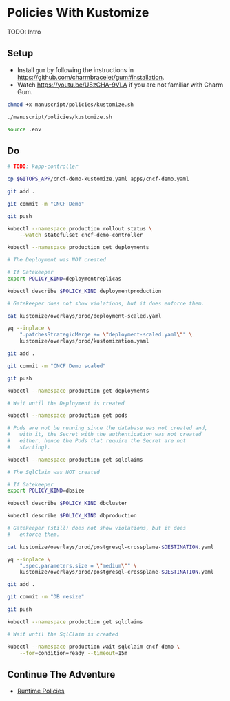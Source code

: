 # Policies With Kustomize

TODO: Intro

## Setup

* Install `gum` by following the instructions in https://github.com/charmbracelet/gum#installation.
* Watch https://youtu.be/U8zCHA-9VLA if you are not familiar with Charm Gum.

```bash
chmod +x manuscript/policies/kustomize.sh

./manuscript/policies/kustomize.sh

source .env
```

## Do

```bash
# TODO: kapp-controller

cp $GITOPS_APP/cncf-demo-kustomize.yaml apps/cncf-demo.yaml

git add .

git commit -m "CNCF Demo"

git push

kubectl --namespace production rollout status \
    --watch statefulset cncf-demo-controller

kubectl --namespace production get deployments

# The Deployment was NOT created

# If Gatekeeper
export POLICY_KIND=deploymentreplicas

kubectl describe $POLICY_KIND deploymentproduction

# Gatekeeper does not show violations, but it does enforce them.

cat kustomize/overlays/prod/deployment-scaled.yaml

yq --inplace \
    ".patchesStrategicMerge += \"deployment-scaled.yaml\"" \
    kustomize/overlays/prod/kustomization.yaml

git add .

git commit -m "CNCF Demo scaled"

git push

kubectl --namespace production get deployments

# Wait until the Deployment is created

kubectl --namespace production get pods

# Pods are not be running since the database was not created and,
#   with it, the Secret with the authentication was not created
#   either, hence the Pods that require the Secret are not
#   starting).

kubectl --namespace production get sqlclaims

# The SqlClaim was NOT created

# If Gatekeeper
export POLICY_KIND=dbsize

kubectl describe $POLICY_KIND dbcluster

kubectl describe $POLICY_KIND dbproduction

# Gatekeeper (still) does not show violations, but it does
#   enforce them.

cat kustomize/overlays/prod/postgresql-crossplane-$DESTINATION.yaml

yq --inplace \
    ".spec.parameters.size = \"medium\"" \
    kustomize/overlays/prod/postgresql-crossplane-$DESTINATION.yaml

git add .

git commit -m "DB resize"

git push

kubectl --namespace production get sqlclaims

# Wait until the SqlClaim is created

kubectl --namespace production wait sqlclaim cncf-demo \
    --for=condition=ready --timeout=15m
```

## Continue The Adventure

* [Runtime Policies](../runtime-policies/README.md)
